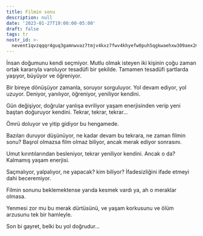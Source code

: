 ```yaml
---
title: Filmin sonu
description: null
date: '2023-01-27T19:00:00-05:00'
draft: false
tags: tr
nostr_id: >-
  nevent1qvzqqqr4guq3gamnwvaz7tmjv4kxz7fwv4khyefw0puh5qgkwaehxw309aex2mrp0yhxummnw3ezucnpdejqqgxy7akpucq2e6rh9skwx7zpc2uqfp5ljnr0y9gy2wc8x0fehncx4gjdxtvq
---
```



İnsan doğumunu kendi seçmiyor. Mutlu olmak isteyen iki kişinin çoğu zaman ortak kararıyla varoluyor tesadüfi bir şekilde. Tamamen tesadüfi şartlarda yaşıyor, büyüyor ve öğreniyor. 
<!--more-->

Bir bireye dönüşüyor zamanla, soruyor sorguluyor. Yol devam ediyor, yol uzuyor. Deniyor, yanılıyor, öğreniyor, yeniliyor kendini. 

Gün değişiyor, doğrular yanlışa evriliyor yaşam enerjisinden verip yeni baştan doğuruyor kendini. Tekrar, tekrar, tekrar...

Ömrü doluyor ve yitip gidiyor bu hengamede. 

Bazıları duruyor düşünüyor, ne kadar devam bu tekrara, ne zaman filmin sonu? Başrol olmazsa film olmaz biliyor, ancak merak ediyor sonrasını.

Umut kırıntılarından besleniyor, tekrar yeniliyor kendini. Ancak o da? Kalmamış yaşam enerjisi.

Saçmalıyor, yalpalıyor, ne yapacak? kim biliyor? İfadesizliğini ifade etmeyi dahi beceremiyor.

Filmin sonunu beklemektense yarıda kesmek vardı ya, ah o meraklar olmasa.

Yenmesi zor mu bu merak dürtüsünü, ve yaşam korkusunu ve ölüm arzusunu  tek bir hamleyle.

Son bi gayret, belki bu yol doğrudur...

